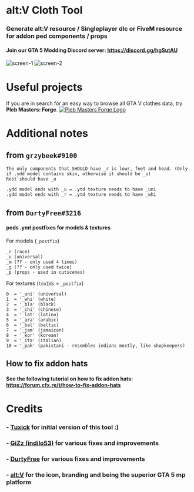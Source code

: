 # alt:V Cloth Tool

### Generate **alt:V resource** / **Singleplayer dlc** or **FiveM resource** for addon ped components / props
#### Join our GTA 5 Modding Discord server: https://discord.gg/hgSutAU

![screen-1](https://image.prntscr.com/image/MKOD2aGBQ5GRtIytkFx2cQ.png)
![screen-2](https://image.prntscr.com/image/W9Mx-YdXTFijeJB6Mih0sA.png)

# Useful projects
If you are in search for an easy way to browse all GTA V clothes data, try **Pleb Masters: Forge**.
[![Pleb Masters Forge Logo](https://i.imgur.com/hotlSPf.png)](https://forge.plebmasters.de)

# Additional notes
## from `grzybeek#9100`
```
The only components that SHOULD have _r is lowr, feet and head. (Only if .ydd model contains skin, otherwise it should be _u)
Rest should have _u

.ydd model ends with _u = .ytd texture needs to have _uni
.ydd model ends with _r = .ytd texture needs to have _whi
```
## from `DurtyFree#3216`
#### peds .ymt postfixes for models & textures
For models (`_postfix`)
```
_r (race)
_u (universal)
_m (?? - only used 4 times)
_g (?? - only used twice)
_p (props - used in cutscenes)
```
For textures (`texIds` = `_postfix`)
```
0  = '_uni' (universal)
1  = '_whi' (white)
2  = '_bla' (black)
3  = '_chi' (chinese)
4  = '_lat' (latino)
5  = '_ara' (arabic)
6  = '_bal' (baltic)
7  = '_jam' (jamaican)
8  = '_kor' (korean)
9  = '_ita' (italian)
10 = '_pak' (pakistani - resembles indians mostly, like shopkeepers)
```
## How to fix addon hats
#### See the following tutorial on how to fix addon hats: https://forum.cfx.re/t/how-to-fix-addon-hats

# Credits
### - [Tuxick](https://github.com/emcifuntik) for initial version of this tool :)
### - [GiZz (indilo53)](https://github.com/indilo53) for various fixes and improvements
### - [DurtyFree](https://github.com/durtyfree) for various fixes and improvements
### - [alt:V](https://altv.mp/) for the icon, branding and being the superior GTA 5 mp platform
